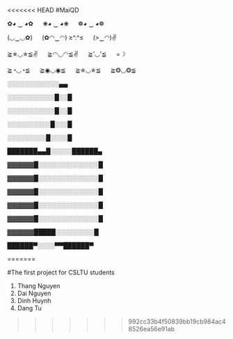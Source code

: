 <<<<<<< HEAD
#MaiQD


✿◕ ‿ ◕✿   ❀◕ ‿ ◕❀   ❁◕ ‿ ◕❁

(◡‿◡✿)   (✿◠‿◠)  ≥^.^≤   (>‿◠)✌

≧✯◡✯≦✌   ≧◠◡◠≦✌   ≧’◡’≦   =☽

≧◔◡◔≦   ≧◉◡◉≦   ≧✯◡✯≦   ≧❂◡❂≦

░░░░░░░░░░░░▄▄

░░░░░░░░░░░█░░█

░░░░░░░░░░░█░░█

░░░░░░░░░░█░░░█

░░░░░░░░░█░░░░█

███████▄▄█░░░░░██████▄

▓▓▓▓▓▓█░░░░░░░░░░░░░░█

▓▓▓▓▓▓█░░░░░░░░░░░░░░█

▓▓▓▓▓▓█░░░░░░░░░░░░░░█

▓▓▓▓▓▓█░░░░░░░░░░░░░░█

▓▓▓▓▓▓█░░░░░░░░░░░░░░█

▓▓▓▓▓▓█████░░░░░░░░░█

██████▀░░░░▀▀██████▀

=======

#The first project for CSLTU students

1. Thang Nguyen
2. Dai Nguyen
3. Dinh Huynh
4. Dang Tu
>>>>>>> 992cc33b4f50839bb19cb984ac48526ea56e91ab
